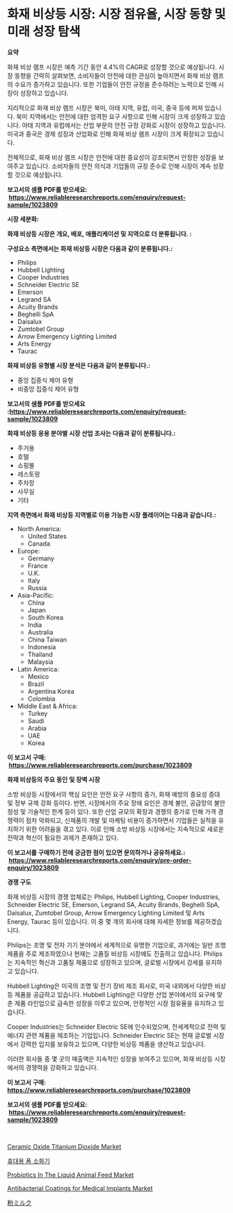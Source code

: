 <p><h1>화재 비상등 시장: 시장 점유율, 시장 동향 및 미래 성장 탐색</h1></p><p><strong>요약</strong></p>
<p><p>화재 비상 램프 시장은 예측 기간 동안 4.4%의 CAGR로 성장할 것으로 예상됩니다. 시장 동향을 간략히 살펴보면, 소비자들이 안전에 대한 관심이 높아지면서 화재 비상 램프의 수요가 증가하고 있습니다. 또한 기업들이 안전 규정을 준수하려는 노력으로 인해 시장이 성장하고 있습니다.</p><p>지리적으로 화재 비상 램프 시장은 북미, 아태 지역, 유럽, 미국, 중국 등에 퍼져 있습니다. 북미 지역에서는 안전에 대한 엄격한 요구 사항으로 인해 시장이 크게 성장하고 있습니다. 아태 지역과 유럽에서는 산업 부문의 안전 규정 강화로 시장이 성장하고 있습니다. 미국과 중국은 경제 성장과 산업화로 인해 화재 비상 램프 시장이 크게 확장되고 있습니다.</p><p>전체적으로, 화재 비상 램프 시장은 안전에 대한 중요성이 강조되면서 안정한 성장을 보여주고 있습니다. 소비자들의 안전 의식과 기업들의 규정 준수로 인해 시장이 계속 성장할 것으로 예상됩니다.</p></p>
<p><strong>보고서의 샘플 PDF를 받으세요: &nbsp;<a href="https://www.reliableresearchreports.com/enquiry/request-sample/1023809">https://www.reliableresearchreports.com/enquiry/request-sample/1023809</a></strong></p>
<p><strong>시장 세분화:</strong></p>
<p><strong> 화재 비상등 시장은 개요, 배포, 애플리케이션 및 지역으로 더 분류됩니다. :</strong></p>
<p><strong>구성요소 측면에서는 화재 비상등 시장은 다음과 같이 분류됩니다.:</strong></p>
<p><ul><li>Philips</li><li>Hubbell Lighting</li><li>Cooper Industries</li><li>Schneider Electric SE</li><li>Emerson</li><li>Legrand SA</li><li>Acuity Brands</li><li>Beghelli SpA</li><li>Daisalux</li><li>Zumtobel Group</li><li>Arrow Emergency Lighting Limited</li><li>Arts Energy</li><li>Taurac</li></ul></p>
<p><strong> 화재 비상등 유형별 시장 분석은 다음과 같이 분류됩니다.:</strong></p>
<p><ul><li>중앙 집중식 제어 유형</li><li>비중앙 집중식 제어 유형</li></ul></p>
<p><strong>보고서의 샘플 PDF를 받으세요 :<a href="https://www.reliableresearchreports.com/enquiry/request-sample/1023809">https://www.reliableresearchreports.com/enquiry/request-sample/1023809</a></strong></p>
<p><strong> 화재 비상등 응용 분야별 시장 산업 조사는 다음과 같이 분류됩니다.:</strong></p>
<p><ul><li>주거용</li><li>호텔</li><li>쇼핑몰</li><li>레스토랑</li><li>주차장</li><li>사무실</li><li>기타</li></ul></p>
<p><strong>지역 측면에서 화재 비상등 지역별로 이용 가능한 시장 플레이어는 다음과 같습니다.:</strong></p>
<p><ul>
    <li>
        North America:
        <ul>
            <li>United States</li>
            <li>Canada</li>
        </ul>
    </li>
    <li>
        Europe:
        <ul>
            <li>Germany</li>
            <li>France</li>
            <li>U.K.</li>
            <li>Italy</li>
            <li>Russia</li>
        </ul>
    </li>
    <li>
        Asia-Pacific:
        <ul>
            <li>China</li>
            <li>Japan</li>
            <li>South Korea</li>
            <li>India</li>
            <li>Australia</li>
            <li>China Taiwan</li>
            <li>Indonesia</li>
            <li>Thailand</li>
            <li>Malaysia</li>
        </ul>
    </li>
    <li>
        Latin America:
        <ul>
            <li>Mexico</li>
            <li>Brazil</li>
            <li>Argentina Korea</li>
            <li>Colombia</li>
        </ul>
    </li>
    <li>
        Middle East & Africa:
        <ul>
            <li>Turkey</li>
            <li>Saudi</li>
            <li>Arabia</li>
            <li>UAE</li>
            <li>Korea</li>
        </ul>
    </li>
    </ul></p>
<p><strong>이 보고서 구매: &nbsp;<a href="https://www.reliableresearchreports.com/purchase/1023809">https://www.reliableresearchreports.com/purchase/1023809</a></strong></p>
<p><strong>화재 비상등의 주요 동인 및 장벽 시장</strong></p>
<p><p>소방 비상등 시장에서의 핵심 요인은 안전 요구 사항의 증가, 화재 예방의 중요성 증대 및 정부 규제 강화 등이다. 반면, 시장에서의 주요 장애 요인은 경제 불안, 공급망의 불안정성 및 기술적인 한계 등이 있다. 또한 산업 규모의 확장과 경쟁의 증가로 인해 가격 경쟁력이 점차 악화되고, 신제품의 개발 및 마케팅 비용이 증가하면서 기업들은 실적을 유지하기 위한 어려움을 겪고 있다. 이로 인해 소방 비상등 시장에서는 지속적으로 새로운 전략과 혁신이 필요한 과제가 존재하고 있다.</p></p>
<p><strong>이 보고서를 구매하기 전에 궁금한 점이 있으면 문의하거나 공유하세요.: &nbsp;<a href="https://www.reliableresearchreports.com/enquiry/pre-order-enquiry/1023809">https://www.reliableresearchreports.com/enquiry/pre-order-enquiry/1023809</a></strong></p>
<p><strong>경쟁 구도</strong></p>
<p><p>화재 비상등 시장의 경쟁 업체로는 Philips, Hubbell Lighting, Cooper Industries, Schneider Electric SE, Emerson, Legrand SA, Acuity Brands, Beghelli SpA, Daisalux, Zumtobel Group, Arrow Emergency Lighting Limited 및 Arts Energy, Taurac 등이 있습니다. 이 중 몇 개의 회사에 대해 자세한 정보를 제공하겠습니다.</p><p>Philips는 조명 및 전자 기기 분야에서 세계적으로 유명한 기업으로, 과거에는 일반 조명 제품을 주로 제조하였으나 현재는 고품질 비상등 시장에도 진출하고 있습니다. Philips는 지속적인 혁신과 고품질 제품으로 성장하고 있으며, 글로벌 시장에서 강세를 유지하고 있습니다.</p><p>Hubbell Lighting은 미국의 조명 및 전기 장비 제조 회사로, 미국 내외에서 다양한 비상등 제품을 공급하고 있습니다. Hubbell Lighting은 다양한 산업 분야에서의 요구에 맞춘 제품 라인업으로 급속한 성장을 이루고 있으며, 안정적인 시장 점유율을 유지하고 있습니다.</p><p>Cooper Industries는 Schneider Electric SE에 인수되었으며, 전세계적으로 전력 및 에너지 관련 제품을 제조하는 기업입니다. Schneider Electric SE는 현재 글로벌 시장에서 강력한 입지를 보유하고 있으며, 다양한 비상등 제품을 생산하고 있습니다.</p><p>이러한 회사들 중 몇 곳의 매출액은 지속적인 성장을 보여주고 있으며, 화재 비상등 시장에서의 경쟁력을 강화하고 있습니다.</p></p>
<p><strong>이 보고서 구매: &nbsp; <a href="https://www.reliableresearchreports.com/purchase/1023809">https://www.reliableresearchreports.com/purchase/1023809</a></strong></p>
<p><strong>보고서의 샘플 PDF를 받으세요: &nbsp;<a href="https://www.reliableresearchreports.com/enquiry/request-sample/1023809">https://www.reliableresearchreports.com/enquiry/request-sample/1023809</a></strong><strong></strong></p>
<p>&nbsp;</p>
<p><p><a href="https://github.com/Krish2023na/Market-Research-Report-List-3/blob/main/ceramic-oxide-titanium-dioxide-market.md">Ceramic Oxide Titanium Dioxide Market</a></p><p><a href="https://github.com/vs10l4sfg5c/Market-Research-Report-List-1/blob/main/1468087369.md">휴대용 폼 소화기</a></p><p><a href="https://issuu.com/reportprime-2/docs/probiotics-in-the-liquid-animal-feed-market-size-2">Probiotics In The Liquid Animal Feed Market</a></p><p><a href="https://issuu.com/reportprime-2/docs/antibacterial-coatings-for-medical-implants-market">Antibacterial Coatings for Medical Implants Market</a></p><p><a href="https://github.com/cnnriuez22368/Market-Research-Report-List-1/blob/main/5701814677.md">粉ミルク</a></p></p>